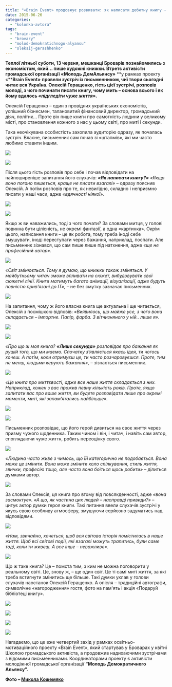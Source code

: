 ```yaml
---
title: "«Brain Event» продовжує розвивати: як написати дебютну книгу - поради від... економіста"
date: 2015-06-26
categories: 
  - "kolonka-avtora"
tags: 
  - "brain-event"
  - "brovary"
  - "molod-demokratichnogo-alyansu"
  - "oleksij-gerashhenko"
---
```


**Теплої літньої суботи, 13 червня, мешканці Броварів познайомились з економістом, який… пише художні книжки. Втретє активісти громадської організації «Молодь ДемАльянсу»** **у рамках проекту «****Brain** **Event»** **провели зустріч із письменником, чиї твори сьогодні читає вся Україна. Олексій Геращенко, гість цієї зустрічі, розповів молоді, з чого починати писати книгу, чому мить – основа всього і як йому вдалось _«підгледіти чуже життя»._**

Олексій Геращенко – один з провідних українських економістів, успішний бізнесмен, талановитий фінансовий директор, громадський діяч, політик… Проте він пише книги про самотність людини у великому місті, про становлення кожного з нас у цьому світі, про миті і секунди.

Така неочікувана особистість захопила аудиторію одразу, як почалась зустріч. Власне, письменник сам почав зі «штапмів», які ми часто любимо ставити іншим.

[![](https://mpz.brovary.org/wp-content/uploads/2015/06/Gerashhenko-2.jpg)](https://mpz.brovary.org/wp-content/uploads/2015/06/Gerashhenko-2.jpg)

[![](https://mpz.brovary.org/wp-content/uploads/2015/06/Gerashhenko-3.jpg)](https://mpz.brovary.org/wp-content/uploads/2015/06/Gerashhenko-3.jpg)

Після цього гість розповів про себе і почав відповідати на найпоширеніше запитання його слухачів: **_«Як написати книгу?»_** _«Якщо воно погано пишеться, краще не писати взагалі»_ – одразу пояснив Олексій. А потім розповів про те, як невигідно, складно і неприємно писати у наші часи, адже _«вдячності ніякої»._

[![](https://mpz.brovary.org/wp-content/uploads/2015/06/Gerashhenko-4.jpg)](https://mpz.brovary.org/wp-content/uploads/2015/06/Gerashhenko-4.jpg)

[![](https://mpz.brovary.org/wp-content/uploads/2015/06/Gerashhenko-5.jpg)](https://mpz.brovary.org/wp-content/uploads/2015/06/Gerashhenko-5.jpg)

Якщо ж ви наважились, тоді з чого почати? За словами митця, у голові повинна бути цілісність, не окремі фантазії, а одна «картинка». Окрім цього, написання книги – це як робота, тому треба іноді себе змушувати, іноді переступати через бажання, наприклад, поспати. Але письменник зізнався, що сам пише лише під натхнення, адже _«ще не професійний автор»._

[![](https://mpz.brovary.org/wp-content/uploads/2015/06/Gerashhenko-6.jpg)](https://mpz.brovary.org/wp-content/uploads/2015/06/Gerashhenko-6.jpg)

_«Світ змінюється. Тому я думаю, що книжки також зміняться. У майбутньому читач зможе впливати на сюжет, вибудовувати свої сюжетні лінії. Книги матимуть багато анімації, візуалізації, адже будуть повністю прив’язані до ІТ»,_ – не без смутку зазначає письменник.

[![](https://mpz.brovary.org/wp-content/uploads/2015/06/Gerashhenko-7.jpg)](https://mpz.brovary.org/wp-content/uploads/2015/06/Gerashhenko-7.jpg)

На запитання, чому ж його власна книга ще актуальна і ще читається, Олексій з посмішкою відповів: _«Виявилось, що майже усе, з чого вона складається – імпортне. Папір, фарба. З вітчизняного у ній.. лише я»._

[![](https://mpz.brovary.org/wp-content/uploads/2015/06/Gerashhenko-8.jpg)](https://mpz.brovary.org/wp-content/uploads/2015/06/Gerashhenko-8.jpg)

[![](https://mpz.brovary.org/wp-content/uploads/2015/06/Gerashhenko-9.jpg)](https://mpz.brovary.org/wp-content/uploads/2015/06/Gerashhenko-9.jpg)

_«Про що ж моя книга? **«Лише секунда»** розповідає про бажання як рушій того, що ми маємо. Спочатку з’являється якась ідея, ти чогось хочеш. А потім, коли отримуєш це, ти часто розчаровуєшся. Проте, тим не менш, людьми керують бажання»,_ – зізнається письменник.

[![](https://mpz.brovary.org/wp-content/uploads/2015/06/Gerashhenko-10.jpg)](https://mpz.brovary.org/wp-content/uploads/2015/06/Gerashhenko-10.jpg)

_«Це книга про миттєвості, адже все наше життя складається з них. Наприклад, кожен з вас прожив певну кількість років. Проте, якщо запитати вас про ваше життя, ви будете розповідати лише про окремі моменти, миті, які запам’ятались найбільше»._

[![](https://mpz.brovary.org/wp-content/uploads/2015/06/Gerashhenko-11.jpg)](https://mpz.brovary.org/wp-content/uploads/2015/06/Gerashhenko-11.jpg)

[![](https://mpz.brovary.org/wp-content/uploads/2015/06/Gerashhenko-12.jpg)](https://mpz.brovary.org/wp-content/uploads/2015/06/Gerashhenko-12.jpg)

Письменник розповідає, що його герой дивиться на своє життя через призму чужого щоденника. Таким чином і він, і читач, і навіть сам автор, споглядаючи чуже життя, робить переоцінку свого.

[![](https://mpz.brovary.org/wp-content/uploads/2015/06/Gerashhenko-13.jpg)](https://mpz.brovary.org/wp-content/uploads/2015/06/Gerashhenko-13.jpg)

_«Людина часто живе з чимось, що їй категорично не подобається. Вона може це змінити. Вона може змінити коло спілкування, стиль життя, звички, професію тощо, але часто вона боїться щось робити»_ – ділиться думками автор.

[![](https://mpz.brovary.org/wp-content/uploads/2015/06/Gerashhenko-17.jpg)](https://mpz.brovary.org/wp-content/uploads/2015/06/Gerashhenko-17.jpg)

За словами Олексія, ця книга про втому від повсякденності, адже _«вона засмоктує». «А що, як частина цих людей – насправді привиди?»_ – цитує актор думки героя книги. Такі питання ввели слухачів зустрічі у якусь свою особливу атмосферу, змушуючи серйозно задуматись над відповідями.

[![](https://mpz.brovary.org/wp-content/uploads/2015/06/Gerashhenko-14.jpg)](https://mpz.brovary.org/wp-content/uploads/2015/06/Gerashhenko-14.jpg)

_«Нам, звичайно, хочеться, щоб вся світова історія помістилась в наше життя. Щоб всі світові події, які взагалі можуть трапитись, були саме тоді, коли ти живеш. А все інше – неважливе»._

[![](https://mpz.brovary.org/wp-content/uploads/2015/06/Gerashhenko-15.jpg)](https://mpz.brovary.org/wp-content/uploads/2015/06/Gerashhenko-15.jpg)

Що ж таке книга? Це – помста тим, з ким не можна поговорити у реальному світі. Це, знову ж, – ще один світ. Це ті самі миті життя, за які треба встигнути змінитись ще більше. Такі думки уклав у голови слухачів наостанок Олексій Геращенко. А опісля – традиційні автографи, символічне «нагородження» гостя, фото на пам'ять і акція «Подаруй бібліотеці книгу».

[![](https://mpz.brovary.org/wp-content/uploads/2015/06/Gerashhenko-18.jpg)](https://mpz.brovary.org/wp-content/uploads/2015/06/Gerashhenko-18.jpg)

[![](https://mpz.brovary.org/wp-content/uploads/2015/06/Gerashhenko-19.jpg)](https://mpz.brovary.org/wp-content/uploads/2015/06/Gerashhenko-19.jpg)

[![](https://mpz.brovary.org/wp-content/uploads/2015/06/Gerashhenko-20.jpg)](https://mpz.brovary.org/wp-content/uploads/2015/06/Gerashhenko-20.jpg)

[![](https://mpz.brovary.org/wp-content/uploads/2015/06/Gerashhenko-1.jpg)](https://mpz.brovary.org/wp-content/uploads/2015/06/Gerashhenko-1.jpg)

Нагадаємо, що це вже четвертий захід у рамках освітньо-мотиваційного проекту «Brain Event», який стартував у Броварах у квітні Школою громадського активіста, а продовжив надихаючими зустрічами з відомими письменниками. Координаторами проекту є активісти молодіжної громадської організації **“Молодь Демократичного Альянсу”.**

**Фото – [**М**икола Кожемяко](http://fotokray.com.ua)**
